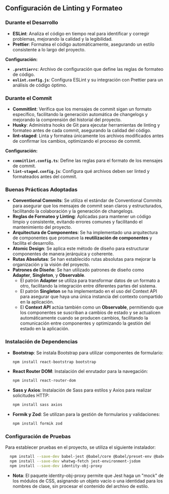 ## Configuración de Linting y Formateo

### Durante el Desarrollo

- **ESLint**: Analiza el código en tiempo real para identificar y corregir problemas, mejorando la calidad y la legibilidad.
- **Prettier**: Formatea el código automáticamente, asegurando un estilo consistente a lo largo del proyecto.

**Configuración:**

- **`.prettierrc`**: Archivo de configuración que define las reglas de formateo de código.
- **`eslint.config.js`**: Configura ESLint y su integración con Prettier para un análisis de código óptimo.

### Durante el Commit

- **Commitlint**: Verifica que los mensajes de commit sigan un formato específico, facilitando la generación automática de changelogs y mejorando la comprensión del historial del proyecto.
- **Husky**: Administra hooks de Git para ejecutar herramientas de linting y formateo antes de cada commit, asegurando la calidad del código.
- **lint-staged**: Linta y formatea únicamente los archivos modificados antes de confirmar los cambios, optimizando el proceso de commit.

**Configuración:**

- **`commitlint.config.ts`**: Define las reglas para el formato de los mensajes de commit.
- **`lint-staged.config.js`**: Configura qué archivos deben ser linted y formateados antes del commit.

### Buenas Prácticas Adoptadas

- **Conventional Commits**: Se utiliza el estándar de Conventional Commits para asegurar que los mensajes de commit sean claros y estructurados, facilitando la colaboración y la generación de changelogs.
- **Reglas de Formateo y Linting**: Aplicadas para mantener un código limpio y consistente, evitando errores comunes y facilitando el mantenimiento del proyecto.
- **Arquitectura de Componentes**: Se ha implementado una arquitectura de componentes que promueve la **reutilización de componentes** y facilita el desarrollo.
- **Atomic Design**: Se aplica este método de diseño para estructurar componentes de manera jerárquica y coherente.
- **Rutas Absolutas**: Se han establecido rutas absolutas para mejorar la organización y la visión del proyecto.
- **Patrones de Diseño**: Se han utilizado patrones de diseño como **Adapter**, **Singleton**, y **Observable**.
  - El patrón **Adapter** se utiliza para transformar datos de un formato a otro, facilitando la integración entre diferentes partes del sistema.
  - El patrón **Singleton** se ha implementado en el uso del Context API para asegurar que haya una única instancia del contexto compartido en la aplicación.
  - El **Context API** actúa también como un **Observable**, permitiendo que los componentes se suscriban a cambios de estado y se actualicen automáticamente cuando se producen cambios, facilitando la comunicación entre componentes y optimizando la gestión del estado en la aplicación.

### Instalación de Dependencias

- **Bootstrap**: Se instala Bootstrap para utilizar componentes de formulario:

  ```bash
  npm install react-bootstrap bootstrap
  ```

- **React Router DOM**: Instalación del enrutador para la navegación:

  ```bash
  npm install react-router-dom

  ```

- **Sass y Axios**: Instalación de Sass para estilos y Axios para realizar solicitudes HTTP:

  ```bash
  npm install sass axios
  ```

- **Formik y Zod**: Se utilizan para la gestión de formularios y validaciones:

  ```bash
  npm install formik zod

  ```

### Configuración de Pruebas

Para establecer pruebas en el proyecto, se utiliza el siguiente instalador:

```bash
  npm install --save-dev babel-jest @babel/core @babel/preset-env @babel/preset-typescript babel-plugin-transform-vite-meta-env @testing-library/react
  npm install --save-dev whatwg-fetch jest-environment-jsdom
  npm install --save-dev identity-obj-proxy

```

- **Nota**: El paquete identity-obj-proxy permite que Jest haga un "mock" de los módulos de CSS, asignando un objeto vacío o una identidad para los nombres de clase, sin procesar el contenido del archivo de estilo.
